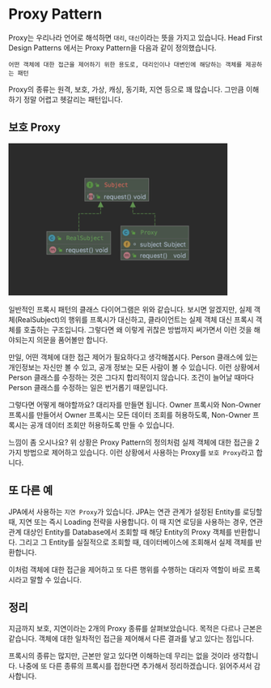 # Proxy Pattern

Proxy는 우리나라 언어로 해석하면 `대리`, `대신`이라는 뜻을 가지고 있습니다. Head First Design Patterns 에서는 Proxy Pattern을 다음과 같이 정의했습니다.

`어떤 객체에 대한 접근을 제어하기 위한 용도로, 대리인이나 대변인에 해당하는 객체를 제공하는 패턴`

Proxy의 종류는 원격, 보호, 가상, 캐싱, 동기화, 지연 등으로 꽤 많습니다. 그만큼 이해하기 정말 어렵고 헷갈리는 패턴입니다.

## 보호 Proxy

<img src="../../resource/image/uml-proxy.png" height='300px'>

일반적인 프록시 패턴의 클래스 다이어그램은 위와 같습니다. 보시면 알겠지만, 실제 객체(RealSubject)의 행위를 프록시가 대신하고, 클라이언트는 실제 객체 대신 프록시 객체를 호출하는 구조입니다. 그렇다면 왜 이렇게 귀찮은 방법까지 써가면서 이런 것을 해야되는지 의문을 품어볼만 합니다.

만일, 어떤 객체에 대한 접근 제어가 필요하다고 생각해봅시다. Person 클래스에 있는 개인정보는 자신만 볼 수 있고, 공개 정보는 모든 사람이 볼 수 있습니다. 이런 상황에서 Person 클래스를 수정하는 것은 그다지 합리적이지 않습니다. 조건이 늘어날 때마다 Person 클래스를 수정하는 일은 번거롭기 때문입니다.

그렇다면 어떻게 해야할까요? 대리자를 만들면 됩니다. Owner 프록시와 Non-Owner 프록시를 만들어서 Owner 프록시는 모든 데이터 조회를 허용하도록, Non-Owner 프록시는 공개 데이터 조회만 허용하도록 만들 수 있습니다. 

느낌이 좀 오시나요? 위 상황은 Proxy Pattern의 정의처럼 실제 객체에 대한 접근을 2가지 방법으로 제어하고 있습니다. 이런 상황에서 사용하는 Proxy를 `보호 Proxy`라고 합니다.

## 또 다른 예

JPA에서 사용하는 `지연 Proxy`가 있습니다. JPA는 연관 관계가 설정된 Entity를 로딩할 때, 지연 또는 즉시 Loading 전략을 사용합니다. 이 때 지연 로딩을 사용하는 경우, 연관관계 대상인 Entity를 Database에서 조회할 때 해당 Entity의 Proxy 객체를 반환합니다. 그리고 그 Entity를 실질적으로 조회할 때, 데이터베이스에 조회해서 실제 객체를 반환합니다.

이처럼 객체에 대한 접근을 제어하고 또 다른 행위를 수행하는 대리자 역할이 바로 프록시라고 말할 수 있습니다.

## 정리

지금까지 보호, 지연이라는 2개의 Proxy 종류를 살펴보았습니다. 목적은 다르나 근본은 같습니다. 객체에 대한 일차적인 접근을 제어해서 다른 결과를 낳고 있다는 점입니다.

프록시의 종류는 많지만, 근본만 알고 있다면 이해하는데 무리는 없을 것이라 생각합니다. 나중에 또 다른 종류의 프록시를 접한다면 추가해서 정리하겠습니다. 읽어주셔서 감사합니다.

